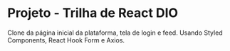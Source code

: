 # Projeto - Trilha de React DIO 

Clone da página inicial da plataforma, tela de login e feed. Usando Styled Components, React Hook Form e Axios. 